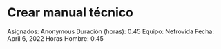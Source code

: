 # Crear manual técnico

Asignados: Anonymous
Duración (horas): 0.45
Equipo: Nefrovida
Fecha: April 6, 2022
Horas Hombre: 0.45